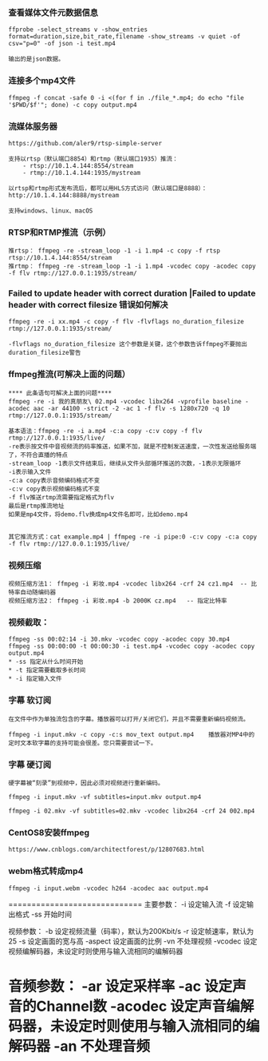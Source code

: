 ### 查看媒体文件元数据信息
````
ffprobe -select_streams v -show_entries format=duration,size,bit_rate,filename -show_streams -v quiet -of csv="p=0" -of json -i test.mp4

输出的是json数据。
````

### 连接多个mp4文件
````
ffmpeg -f concat -safe 0 -i <(for f in ./file_*.mp4; do echo "file '$PWD/$f'"; done) -c copy output.mp4
````

### 流媒体服务器
````
https://github.com/aler9/rtsp-simple-server

支持以rtsp（默认端口8854）和rtmp（默认端口1935）推流：
    - rtsp://10.1.4.144:8554/stream
    - rtmp://10.1.4.144:1935/mystream

以rtsp和rtmp形式发布流后，都可以用HLS方式访问（默认端口是8888）：http://10.1.4.144:8888/mystream

支持windows、linux、macOS

````

### RTSP和RTMP推流（示例）
````
推rtsp： ffmpeg -re -stream_loop -1 -i 1.mp4 -c copy -f rtsp rtsp://10.1.4.144:8554/stream
推rtmp： ffmpeg -re -stream_loop -1 -i 1.mp4 -vcodec copy -acodec copy -f flv rtmp://127.0.0.1:1935/stream/

````

### Failed to update header with correct duration |Failed to update header with correct filesize 错误如何解决
````
ffmpeg -re -i xx.mp4 -c copy -f flv -flvflags no_duration_filesize rtmp://127.0.0.1:1935/stream/

-flvflags no_duration_filesize 这个参数是关键，这个参数告诉ffmpeg不要抛出duration_filesize警告
````
### ffmpeg推流(可解决上面的问题）
````
**** 此条语句可解决上面的问题****
ffmpeg -re -i 我的真朋友\ 02.mp4 -vcodec libx264 -vprofile baseline -acodec aac -ar 44100 -strict -2 -ac 1 -f flv -s 1280x720 -q 10 rtmp://127.0.0.1:1935/stream/

基本语法：ffmpeg -re -i a.mp4 -c:a copy -c:v copy -f flv rtmp://127.0.0.1:1935/live/
-re表示按文件中音视频流的码率推送，如果不加，就是不控制发送速度，一次性发送给服务端了，不符合直播的特点
-stream_loop -1表示文件结束后，继续从文件头部循环推送的次数，-1表示无限循环
-i表示输入文件
-c:a copy表示音频编码格式不变
-c:v copy表示视频编码格式不变
-f flv推送rtmp流需要指定格式为flv
最后是rtmp推流地址
如果是mp4文件，将demo.flv换成mp4文件名即可，比如demo.mp4


其它推流方式：cat example.mp4 | ffmpeg -re -i pipe:0 -c:v copy -c:a copy -f flv rtmp://127.0.0.1:1935/live/
````


### 视频压缩
````
视频压缩方法1： ffmpeg -i 彩妆.mp4 -vcodec libx264 -crf 24 cz1.mp4  -- 比特率自动随编码器
视频压缩方法2： ffmpeg -i 彩妆.mp4 -b 2000K cz.mp4   -- 指定比特率
````

### 视频截取： 
````
ffmpeg -ss 00:02:14 -i 30.mkv -vcodec copy -acodec copy 30.mp4
ffmpeg -ss 00:00:00 -t 00:00:30 -i test.mp4 -vcodec copy -acodec copy output.mp4
* -ss 指定从什么时间开始
* -t 指定需要截取多长时间
* -i 指定输入文件
````

### 字幕 软订阅
````
在文件中作为单独流包含的字幕。播放器可以打开/关闭它们，并且不需要重新编码视频流。

ffmpeg -i input.mkv -c copy -c:s mov_text output.mp4    播放器对MP4中的定时文本软字幕的支持可能会很差。您只需要尝试一下。
````

### 字幕 硬订阅
````
硬字幕被“刻录”到视频中，因此必须对视频进行重新编码。

ffmpeg -i input.mkv -vf subtitles=input.mkv output.mp4

ffmpeg -i 02.mkv -vf subtitles=02.mkv -vcodec libx264 -crf 24 002.mp4
````

### CentOS8安装ffmpeg
````
https://www.cnblogs.com/architectforest/p/12807683.html
````

### webm格式转成mp4
````
ffmpeg -i input.webm -vcodec h264 -acodec aac output.mp4
````
=============================
主要参数：
-i 设定输入流
-f 设定输出格式
-ss 开始时间

视频参数：
-b 设定视频流量（码率），默认为200Kbit/s
-r 设定帧速率，默认为25
-s 设定画面的宽与高
-aspect 设定画面的比例
-vn 不处理视频
-vcodec 设定视频编解码器，未设定时则使用与输入流相同的编解码器

音频参数：
-ar 设定采样率
-ac 设定声音的Channel数
-acodec 设定声音编解码器，未设定时则使用与输入流相同的编解码器
-an 不处理音频
=============================
